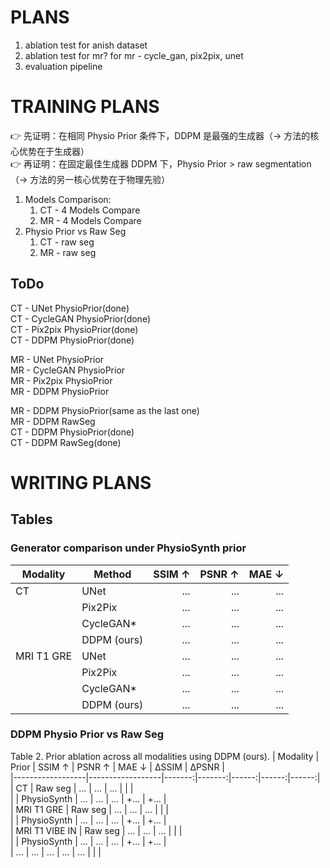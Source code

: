 # PLANS
1. ablation test for anish dataset
2. ablation test for mr? for mr - cycle_gan, pix2pix, unet
3. evaluation pipeline

# TRAINING PLANS
👉 先证明：在相同 Physio Prior 条件下，DDPM 是最强的生成器（→ 方法的核心优势在于生成器）  
👉 再证明：在固定最佳生成器 DDPM 下，Physio Prior > raw segmentation（→ 方法的另一核心优势在于物理先验）  
1. Models Comparison:
   1) CT - 4 Models Compare
   2) MR - 4 Models Compare
2. Physio Prior vs Raw Seg
   1) CT - raw seg
   2) MR - raw seg
## ToDo
CT - UNet PhysioPrior(done)  
CT - CycleGAN PhysioPrior(done)  
CT - Pix2pix PhysioPrior(done)  
CT - DDPM PhysioPrior(done)  

MR - UNet PhysioPrior  
MR - CycleGAN PhysioPrior  
MR - Pix2pix PhysioPrior  
MR - DDPM PhysioPrior  

MR - DDPM PhysioPrior(same as the last one)  
MR - DDPM RawSeg  
CT - DDPM PhysioPrior(done)  
CT - DDPM RawSeg(done)  

# WRITING PLANS
## Tables
### Generator comparison under PhysioSynth prior
| Modality   | Method        | SSIM ↑ | PSNR ↑ | MAE ↓ | 
|-----------|---------------|-------:|-------:|------:|  
| CT        | UNet          |  ...   |  ...   |  ...  |      
|           | Pix2Pix       |  ...   |  ...   |  ...  |       
|           | CycleGAN*     |  ...   |  ...   |  ...  |    
|           | DDPM (ours)   |  ...   |  ...   |  ...  |       
| MRI T1 GRE| UNet          |  ...   |  ...   |  ...  |     
|           | Pix2Pix       |  ...   |  ...   |  ...  |    
|           | CycleGAN*     |  ...   |  ...   |  ...  |      
|           | DDPM (ours)   |  ...   |  ...   |  ...  |  

### DDPM Physio Prior vs Raw Seg   
Table 2. Prior ablation across all modalities using DDPM (ours).
| Modality         | Prior            | SSIM ↑ | PSNR ↑ | MAE ↓ | ΔSSIM | ΔPSNR |    
|------------------|------------------|-------:|-------:|------:|------:|------:|   
| CT               | Raw seg          |  ...   |  ...   |  ...  |      |      |   
|                  | PhysioSynth      |  ...   |  ...   |  ...  | +…   | +…    |     
| MRI T1 GRE       | Raw seg          |  ...   |  ...   |  ...  |      |      |   
|                  | PhysioSynth      |  ...   |  ...   |  ...  | +…   | +…    |   
| MRI T1 VIBE IN   | Raw seg          |  ...   |  ...   |  ...  |      |      |   
|                  | PhysioSynth      |  ...   |  ...   |  ...  | +…   | +…    |    
| ...              | ...              |  ...   |  ...   |  ...  |      |      |    
